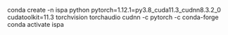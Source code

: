 

conda create -n ispa python pytorch=1.12.1=py3.8_cuda11.3_cudnn8.3.2_0 cudatoolkit=11.3 torchvision torchaudio cudnn -c pytorch -c conda-forge
conda activate ispa
